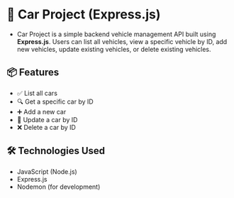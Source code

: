 # 🚗 Car Project (Express.js)

- Car Project is a simple backend vehicle management API built using **Express.js**. Users can list all vehicles, view a specific vehicle by ID, add new vehicles, update existing vehicles, or delete existing vehicles.

## 📦 Features

- ✅ List all cars
- 🔍 Get a specific car by ID
- ➕ Add a new car
- 📝 Update a car by ID
- ❌ Delete a car by ID

## 🛠️ Technologies Used

- JavaScript (Node.js)
- Express.js
- Nodemon (for development)
